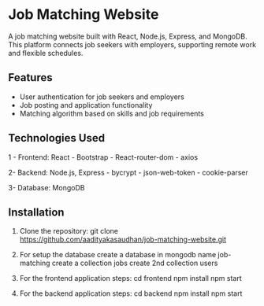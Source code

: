 # Job Matching Website

A job matching website built with React, Node.js, Express, and MongoDB. This platform connects job seekers with employers, supporting remote work and flexible schedules.

## Features

- User authentication for job seekers and employers
- Job posting and application functionality
- Matching algorithm based on skills and job requirements

## Technologies Used

1 - Frontend: React
    - Bootstrap
    - React-router-dom
    - axios
    
2- Backend: Node.js, Express
    - bycrypt
    - json-web-token
    - cookie-parser
    
3- Database: MongoDB

## Installation

1. Clone the repository: git clone https://github.com/aadityakasaudhan/job-matching-website.git
  
2. For setup the database
   create a database in mongodb name job-matching
   create a collection jobs
   create 2nd collection users

4. For the frontend application steps:
   cd frontend
   npm install
   npm start

5. For the backend application steps:
   cd backend
   npm install
   npm start


   

